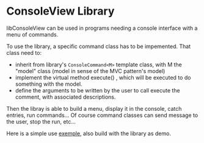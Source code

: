 # ConsoleView Library

libConsoleView can be used in programs needing a console interface with a menu of commands. 

To use the library, a specific command class has to be impemented. That class need to:
- inherit from library's `ConsoleCommand<M>` template class, with M the "model" class (model in sense of the MVC pattern's model)
- implement the virtual method execute() , which will be executed to do something with the model.
- define the arguments to be written by the user to call execute the comment, with associated descriptions.

Then the libray is able to build a menu, display it in the console, catch entries, run commands... Of course command classes can send message to the user, stop the run, etc...

Here is a simple use [exemple](test/boost/mockup/demo.cpp), also build with the library as demo.
